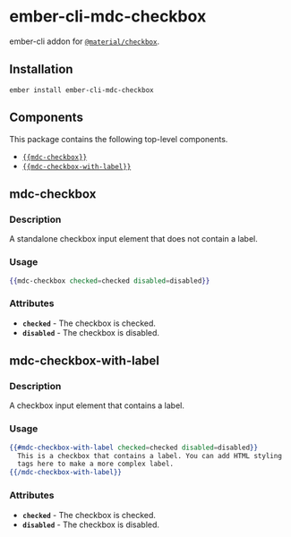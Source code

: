 ember-cli-mdc-checkbox
======================

ember-cli addon for [`@material/checkbox`](https://github.com/material-components/material-components-web/tree/master/packages/mdc-checkbox).

Installation
------------

    ember install ember-cli-mdc-checkbox

Components
-----------

This package contains the following top-level components.

* [`{{mdc-checkbox}}`](#mdc-checkbox)
* [`{{mdc-checkbox-with-label}}`](#mdc-checkbox-with-label)

mdc-checkbox
---------------------

### Description

A standalone checkbox input element that does not contain a label.

### Usage

```handlebars
{{mdc-checkbox checked=checked disabled=disabled}}
```

### Attributes

* **`checked`** - The checkbox is checked.
* **`disabled`** - The checkbox is disabled.

mdc-checkbox-with-label
------------------------------

### Description

A checkbox input element that contains a label.

### Usage

```handlebars
{{#mdc-checkbox-with-label checked=checked disabled=disabled}}
  This is a checkbox that contains a label. You can add HTML styling 
  tags here to make a more complex label.
{{/mdc-checkbox-with-label}}
```

### Attributes

* **`checked`** - The checkbox is checked.
* **`disabled`** - The checkbox is disabled.
